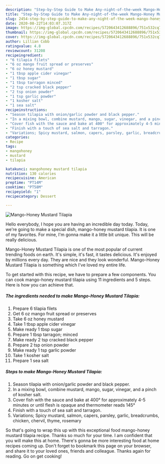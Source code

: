 ```yaml
---
description: "Step-by-Step Guide to Make Any-night-of-the-week Mango-Honey Mustard Tilapia"
title: "Step-by-Step Guide to Make Any-night-of-the-week Mango-Honey Mustard Tilapia"
slug: 2454-step-by-step-guide-to-make-any-night-of-the-week-mango-honey-mustard-tilapia
date: 2020-08-22T14:03:07.317Z
image: https://img-global.cpcdn.com/recipes/5720643412688896/751x532cq70/mango-honey-mustard-tilapia-recipe-main-photo.jpg
thumbnail: https://img-global.cpcdn.com/recipes/5720643412688896/751x532cq70/mango-honey-mustard-tilapia-recipe-main-photo.jpg
cover: https://img-global.cpcdn.com/recipes/5720643412688896/751x532cq70/mango-honey-mustard-tilapia-recipe-main-photo.jpg
author: Lillian Cobb
ratingvalue: 4.8
reviewcount: 31208
recipeingredient:
- "6 tilapia filets"
- "6 oz mango fruit spread or preserves"
- "6 oz honey mustard"
- "1 tbsp apple cider vinegar"
- "1 tbsp sugar"
- "1 tbsp tarragon minced"
- "2 tsp cracked black pepper"
- "2 tsp onion powder"
- "1 tsp garlic powder"
- "1 kosher salt"
- "1 sea salt"
recipeinstructions:
- "Season tilapia with onion/garlic powder and black pepper."
- "In a mixing bowl, combine mustard, mango, sugar, vinegar, and a pinch of kosher salt."
- "Cover fish with the sauce and bake at 400° for approximately 4-5 minutes or until flesh is opaque and thermometer reads 145°"
- "Finish with a touch of sea salt and tarragon."
- "Variations; Spicy mustard, salmon, capers, parsley, garlic, breadcrumbs, chicken, chervil, thyme, rosemary"
categories:
- Recipe
tags:
- mangohoney
- mustard
- tilapia

katakunci: mangohoney mustard tilapia 
nutrition: 130 calories
recipecuisine: American
preptime: "PT14M"
cooktime: "PT58M"
recipeyield: "1"
recipecategory: Dessert

---
```



![Mango-Honey Mustard Tilapia](https://img-global.cpcdn.com/recipes/5720643412688896/751x532cq70/mango-honey-mustard-tilapia-recipe-main-photo.jpg)

Hello everybody, I hope you are having an incredible day today. Today, we're going to make a special dish, mango-honey mustard tilapia. It is one of my favorites. For mine, I'm gonna make it a little bit unique. This will be really delicious.

Mango-Honey Mustard Tilapia is one of the most popular of current trending foods on earth. It's simple, it's fast, it tastes delicious. It's enjoyed by millions every day. They are nice and they look wonderful. Mango-Honey Mustard Tilapia is something which I've loved my entire life.




To get started with this recipe, we have to prepare a few components. You can cook mango-honey mustard tilapia using 11 ingredients and 5 steps. Here is how you can achieve that.

<!--inarticleads1-->

##### The ingredients needed to make Mango-Honey Mustard Tilapia:

1. Prepare 6 tilapia filets
1. Get 6 oz mango fruit spread or preserves
1. Take 6 oz honey mustard
1. Take 1 tbsp apple cider vinegar
1. Make ready 1 tbsp sugar
1. Prepare 1 tbsp tarragon; minced
1. Make ready 2 tsp cracked black pepper
1. Prepare 2 tsp onion powder
1. Make ready 1 tsp garlic powder
1. Take 1 kosher salt
1. Prepare 1 sea salt




<!--inarticleads2-->

##### Steps to make Mango-Honey Mustard Tilapia:

1. Season tilapia with onion/garlic powder and black pepper.
1. In a mixing bowl, combine mustard, mango, sugar, vinegar, and a pinch of kosher salt.
1. Cover fish with the sauce and bake at 400° for approximately 4-5 minutes or until flesh is opaque and thermometer reads 145°
1. Finish with a touch of sea salt and tarragon.
1. Variations; Spicy mustard, salmon, capers, parsley, garlic, breadcrumbs, chicken, chervil, thyme, rosemary




So that's going to wrap this up with this exceptional food mango-honey mustard tilapia recipe. Thanks so much for your time. I am confident that you will make this at home. There's gonna be more interesting food at home recipes coming up. Don't forget to bookmark this page on your browser, and share it to your loved ones, friends and colleague. Thanks again for reading. Go on get cooking!
